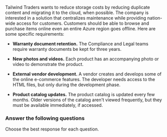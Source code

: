 

Tailwind Traders wants to reduce storage costs by reducing duplicate content and migrating it to the cloud, when possible. The company is interested in a solution that centralizes maintenance while providing nation-wide access for customers. Customers should be able to browse and purchase items online even an entire Azure region goes offline. Here are some specific requirements:

- **Warranty document retention.** The Compliance and Legal teams require warranty documents be kept for three years. 

- **New photos and videos.** Each product has an accompanying photo or video to demonstrate the product.

- **External vendor development.** A vendor creates and develops some of the online e-commerce features. The developer needs access to the HTML files, but only during the development phase.

- **Product catalog updates.** The product catalog is updated every few months. Older versions of the catalog aren't viewed frequently, but they must be available immediately, if accessed.


### Answer the following questions

Choose the best response for each question.